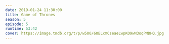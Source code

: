 ```yaml
---
date: 2019-01-24 11:30:00
title: Game of Thrones
season: 5
episode: 5
runtime: 53:42
cover: https://image.tmdb.org/t/p/w500/6OBLxmCseaeLwpKO9wN3oqPMDHQ.jpg
---
```

